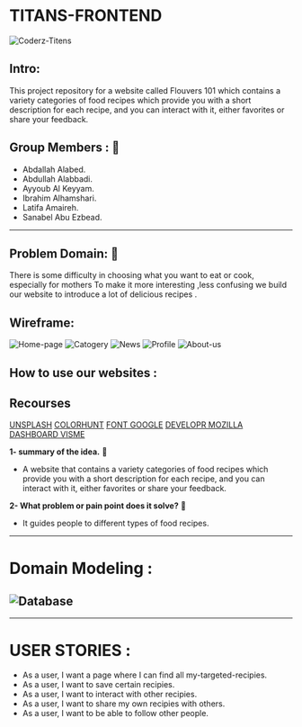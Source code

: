 # TITANS-FRONTEND

![Coderz-Titens](https://avatars.githubusercontent.com/u/86403687?s=200&v=4)

## Intro:
This project repository for a website called Flouvers 101 which contains a variety categories of food recipes which provide you with a short description for each recipe, and you can interact with it, either favorites or share your feedback. 

## Group Members : 👥
- Abdallah Alabed.
- Abdullah Alabbadi.
- Ayyoub Al Keyyam.
- Ibrahim Alhamshari.
- Latifa Amaireh.
- Sanabel Abu Ezbead.
-------------------------------------------------------------------------------------------------------------------
## Problem Domain: :pushpin:
There is some difficulty in choosing what you want to eat or cook, especially for mothers 
To make it more interesting ,less confusing we build our website to introduce a lot of delicious recipes .

## Wireframe:
![Home-page](src/images/Screenshot_1.png)
![Catogery](src/images/Screenshot_2.png)
![News](src/images/Screenshot_3.png)
![Profile](src/images/Screenshot_4.png)
![About-us](src/images/Screenshot_5.png)



## How to use our websites :


## Recourses
[UNSPLASH](https://unsplash.com/)
[COLORHUNT](https://colorhunt.co/)
[FONT GOOGLE](https://fonts.google.com/)
[DEVELOPR MOZILLA](https://developer.mozilla.org/en-US/)
[DASHBOARD VISME](https://dashboard.visme.co/v2/projects/own)


**1- summary of the idea.** :pushpin:
- A website that contains a variety categories of food recipes which provide you with a short description for each recipe, and you can interact with it, either favorites or share your feedback.

**2- What problem or pain point does it solve?** :pushpin:
- It guides people to different types of food recipes.

---------------------------------------------------------------------------------------------------------------------
# Domain Modeling : 

![Database](src/images/Screenshot_8.png)
---------------------------------------------------------------------------------------------------------------------

---------------------------------------------------------------------------------------------------------------------
# USER STORIES : 
- As a user, I want a page where I can find all my-targeted-recipies.
- As a user, I want to save certain recipies. 
- As a user, I want to interact with other recipies. 
- As a user, I want to share my own recipies with others. 
- As a user, I want to be able to follow other people. 

